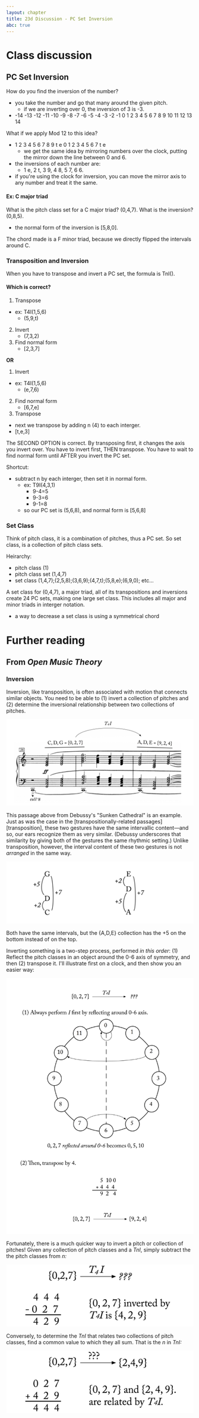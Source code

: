 ```yaml
---
layout: chapter
title: 23d Discussion - PC Set Inversion
abc: true
---
```


# Class discussion

## PC Set Inversion

How do you find the inversion of the number?
- you take the number and go that many around the given pitch. 
  - if we are inverting over 0, the inversion of 3 is -3. 
- -14 -13 -12 -11 -10 -9 -8 -7 -6 -5 -4 -3 -2 -1 0 1 2 3 4 5 6 7 8 9 10 11 12 13 14

What if we apply Mod 12 to this idea?
- 1 2 3 4 5 6 7 8 9 t e 0 1 2 3 4 5 6  7 t e 
  - we get the same idea by mirroring numbers over the clock, putting the mirror down the line between 0 and 6.
- the inversions of each number are:
  - 1 e, 2 t, 3 9, 4 8, 5 7, 6 6.
- if you're using the clock for inversion, you can move the mirror axis to any number and treat it the same.

#### Ex: C major triad
What is the pitch class set for a C major triad?
(0,4,7). 
What is the inversion? 
(0,8,5).
  - the normal form of the inversion is [5,8,0].
  
The chord made is a F minor triad, because we directly flipped the intervals around C. 
### Transposition and Inversion
When you have to transpose and invert a PC set, the formula is TnI().
#### Which is correct? 
1. Transpose
  - ex: T4I(1,5,6)
    - (5,9,t)
2. Invert
    - (7,3,2)
3. Find normal form
    - [2,3,7]
    
**OR**
1. Invert 
- ex: T4I(1,5,6)
    - (e,7,6)
2. Find normal form
    - [6,7,e]
3. Transpose
  - next we transpose by adding n (4) to each interger. 
   - [t,e,3]

The SECOND OPTION is correct. 
By transposing first, it changes the axis you invert over.
You have to invert first, THEN transpose. 
You have to wait to find normal form until AFTER you invert the PC set. 

Shortcut:
- subtract n by each interger, then set it in normal form.
    - ex: T9I(4,3,1)
      - 9-4=5
      - 9-3=6
      - 9-1=8
    - so our PC set is (5,6,8), and normal form is [5,6,8]
    
 ### Set Class 
 Think of pitch class, it is a combination of pitches, thus a PC set.
 So set class, is a collection of pitch class sets.
 
 Heirarchy:
 - pitch class (1)
 - pitch class set (1,4,7)
 - set class (1,4,7);(2,5,8);(3,6,9);(4,7,t);(5,8,e);(6,9,0); etc...

A set class for (0,4,7), a major triad, all of its transpositions and inversions create 24 PC sets, making one large set class. 
This includes all major and minor triads in interger notation. 
- a way to decrease a set class is using a symmetrical chord

# Further reading

## From *Open Music Theory*

### Inversion

Inversion, like transposition, is often associated with motion that connects similar objects. You need to be able to (1) invert a collection of pitches and (2) determine the inversional relationship between two collections of pitches.

[![](/images/postTonal/inversion.png)](/images/postTonal/inversion.png)

This passage above from Debussy's "Sunken Cathedral" is an example. Just as was the case in the [transpositionally-related passages][transposition], these two gestures have the same intervallic content—and so, our ears recognize them as very similar. (Debussy underscores that similarity by giving both of the gestures the same rhythmic setting.) Unlike transposition, however, the interval content of these two gestures is not *arranged* in the same way.

[![](/images/postTonal/inversionallyRelated.png)](/images/postTonal/inversionallyRelated.png)

Both have the same intervals, but the {A,D,E} collection has the +5 on the bottom instead of on the top.

Inverting something is a two-step process, performed *in this order*: (1) Reflect the pitch classes in an object around the 0-6 axis of symmetry, and then (2) transpose it. I'll illustrate first on a clock, and then show you an easier way:

[![](/images/postTonal/invertingWithAClock.png)](/images/postTonal/invertingWithAClock.png)

Fortunately, there is a much quicker way to invert a pitch or collection of pitches! Given any collection of pitch classes and a _TnI_, simply subtract the the pitch classes from _n:_

[![](/images/postTonal/differences.png)](/images/postTonal/differences.png)

Conversely, to determine the _TnI_ that relates two collections of pitch classes, find a common value to which they all sum. That is the _n_ in _TnI:_

[![](/images/postTonal/sums.png)](/images/postTonal/sums.png)
